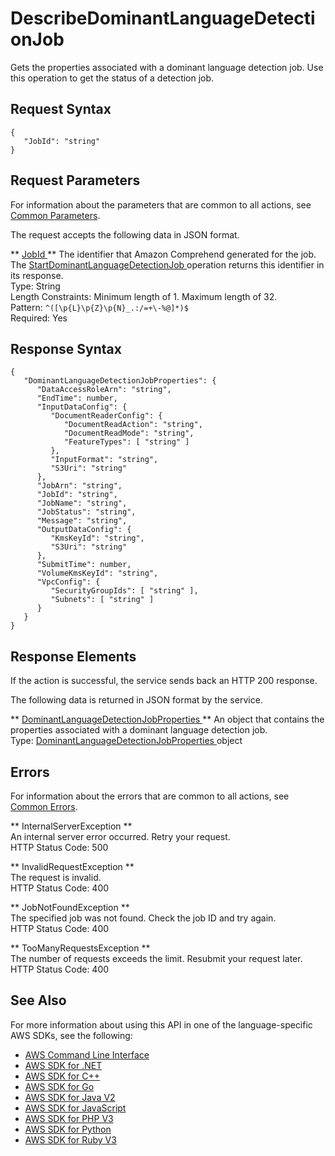 # DescribeDominantLanguageDetectionJob<a name="API_DescribeDominantLanguageDetectionJob"></a>

Gets the properties associated with a dominant language detection job\. Use this operation to get the status of a detection job\.

## Request Syntax<a name="API_DescribeDominantLanguageDetectionJob_RequestSyntax"></a>

```
{
   "JobId": "string"
}
```

## Request Parameters<a name="API_DescribeDominantLanguageDetectionJob_RequestParameters"></a>

For information about the parameters that are common to all actions, see [Common Parameters](CommonParameters.md)\.

The request accepts the following data in JSON format\.

 ** [ JobId ](#API_DescribeDominantLanguageDetectionJob_RequestSyntax) **   <a name="comprehend-DescribeDominantLanguageDetectionJob-request-JobId"></a>
The identifier that Amazon Comprehend generated for the job\. The [ StartDominantLanguageDetectionJob ](API_StartDominantLanguageDetectionJob.md) operation returns this identifier in its response\.  
Type: String  
Length Constraints: Minimum length of 1\. Maximum length of 32\.  
Pattern: `^([\p{L}\p{Z}\p{N}_.:/=+\-%@]*)$`   
Required: Yes

## Response Syntax<a name="API_DescribeDominantLanguageDetectionJob_ResponseSyntax"></a>

```
{
   "DominantLanguageDetectionJobProperties": { 
      "DataAccessRoleArn": "string",
      "EndTime": number,
      "InputDataConfig": { 
         "DocumentReaderConfig": { 
            "DocumentReadAction": "string",
            "DocumentReadMode": "string",
            "FeatureTypes": [ "string" ]
         },
         "InputFormat": "string",
         "S3Uri": "string"
      },
      "JobArn": "string",
      "JobId": "string",
      "JobName": "string",
      "JobStatus": "string",
      "Message": "string",
      "OutputDataConfig": { 
         "KmsKeyId": "string",
         "S3Uri": "string"
      },
      "SubmitTime": number,
      "VolumeKmsKeyId": "string",
      "VpcConfig": { 
         "SecurityGroupIds": [ "string" ],
         "Subnets": [ "string" ]
      }
   }
}
```

## Response Elements<a name="API_DescribeDominantLanguageDetectionJob_ResponseElements"></a>

If the action is successful, the service sends back an HTTP 200 response\.

The following data is returned in JSON format by the service\.

 ** [ DominantLanguageDetectionJobProperties ](#API_DescribeDominantLanguageDetectionJob_ResponseSyntax) **   <a name="comprehend-DescribeDominantLanguageDetectionJob-response-DominantLanguageDetectionJobProperties"></a>
An object that contains the properties associated with a dominant language detection job\.  
Type: [ DominantLanguageDetectionJobProperties ](API_DominantLanguageDetectionJobProperties.md) object

## Errors<a name="API_DescribeDominantLanguageDetectionJob_Errors"></a>

For information about the errors that are common to all actions, see [Common Errors](CommonErrors.md)\.

 ** InternalServerException **   
An internal server error occurred\. Retry your request\.  
HTTP Status Code: 500

 ** InvalidRequestException **   
The request is invalid\.  
HTTP Status Code: 400

 ** JobNotFoundException **   
The specified job was not found\. Check the job ID and try again\.  
HTTP Status Code: 400

 ** TooManyRequestsException **   
The number of requests exceeds the limit\. Resubmit your request later\.  
HTTP Status Code: 400

## See Also<a name="API_DescribeDominantLanguageDetectionJob_SeeAlso"></a>

For more information about using this API in one of the language\-specific AWS SDKs, see the following:
+  [ AWS Command Line Interface](https://docs.aws.amazon.com/goto/aws-cli/comprehend-2017-11-27/DescribeDominantLanguageDetectionJob) 
+  [ AWS SDK for \.NET](https://docs.aws.amazon.com/goto/DotNetSDKV3/comprehend-2017-11-27/DescribeDominantLanguageDetectionJob) 
+  [ AWS SDK for C\+\+](https://docs.aws.amazon.com/goto/SdkForCpp/comprehend-2017-11-27/DescribeDominantLanguageDetectionJob) 
+  [ AWS SDK for Go](https://docs.aws.amazon.com/goto/SdkForGoV1/comprehend-2017-11-27/DescribeDominantLanguageDetectionJob) 
+  [ AWS SDK for Java V2](https://docs.aws.amazon.com/goto/SdkForJavaV2/comprehend-2017-11-27/DescribeDominantLanguageDetectionJob) 
+  [ AWS SDK for JavaScript](https://docs.aws.amazon.com/goto/AWSJavaScriptSDK/comprehend-2017-11-27/DescribeDominantLanguageDetectionJob) 
+  [ AWS SDK for PHP V3](https://docs.aws.amazon.com/goto/SdkForPHPV3/comprehend-2017-11-27/DescribeDominantLanguageDetectionJob) 
+  [ AWS SDK for Python](https://docs.aws.amazon.com/goto/boto3/comprehend-2017-11-27/DescribeDominantLanguageDetectionJob) 
+  [ AWS SDK for Ruby V3](https://docs.aws.amazon.com/goto/SdkForRubyV3/comprehend-2017-11-27/DescribeDominantLanguageDetectionJob) 